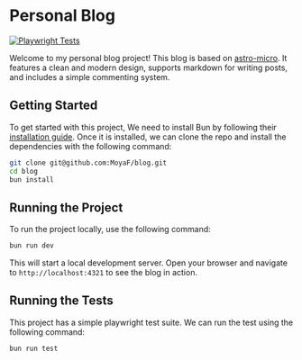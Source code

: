 # Personal Blog
[![Playwright Tests](https://github.com/MoyaF/blog/actions/workflows/e2e-tests.yml/badge.svg?branch=main)](https://github.com/MoyaF/blog/actions/workflows/e2e-tests.yml)

Welcome to my personal blog project! This blog is based on [astro-micro](https://github.com/trevortylerlee/astro-micro). It features a clean and modern design, supports markdown for writing posts, and includes a simple commenting system.


## Getting Started

To get started with this project, We need to install Bun by following their [installation guide](https://bun.sh/docs/installation).
Once it is installed, we can clone the repo and install the dependencies with the following command:

```bash
git clone git@github.com:MoyaF/blog.git
cd blog
bun install
```

## Running the Project

To run the project locally, use the following command:

```bash
bun run dev
```

This will start a local development server. Open your browser and navigate to `http://localhost:4321` to see the blog in action.

## Running the Tests

This project has a simple playwright test suite. We can run the test using the following command:

```bash
bun run test
```